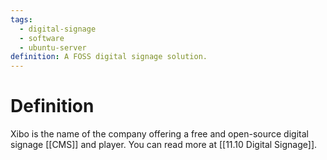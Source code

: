 ```yaml
---
tags:
  - digital-signage
  - software
  - ubuntu-server
definition: A FOSS digital signage solution.
---
```

# Definition
Xibo is the name of the company offering a free and open-source digital signage [[CMS]] and player. You can read more at [[11.10 Digital Signage]]. 